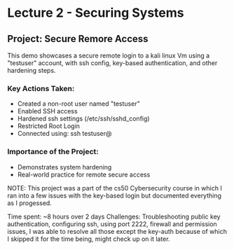# Lecture 2 - Securing Systems 

## Project: Secure Remore Access 

This demo showcases a secure remote login to a kali linux Vm using a "testuser" account, with ssh config, key-based authentication, and other hardening steps.

### Key Actions Taken:
- Created a non-root user named "testuser"
- Enabled SSH access
- Hardened ssh settings (/etc/ssh/sshd_config)
- Restricted Root Login
- Connected using: ssh testuser@<Ip>

### Importance of the Project:
- Demonstrates system hardening
- Real-world practice for remote secure access

NOTE: This project was a part of the cs50 Cybersecurity course in which I ran into a few issues with the key-based login but documented everything as I progessed.

Time spent: ~8 hours over 2 days 
Challenges: Troubleshooting public key authentication, configuring ssh, using port 2222, firewall and permission issues, I was able to resolve all those except the key-auth because of which I skipped it for the time being, might check up on it later. 
